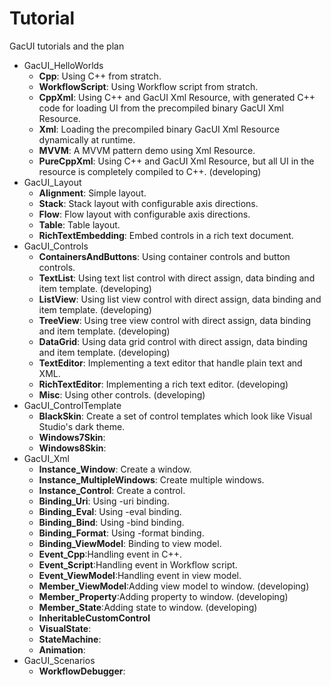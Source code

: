 # Tutorial

GacUI tutorials and the plan

* GacUI_HelloWorlds
    * **Cpp**: Using C++ from stratch.
    * **WorkflowScript**: Using Workflow script from stratch.
    * **CppXml**: Using C++ and GacUI Xml Resource, with generated C++ code for loading UI from the precompiled binary GacUI Xml Resource.
    * **Xml**: Loading the precompiled binary GacUI Xml Resource dynamically at runtime.
    * **MVVM**: A MVVM pattern demo using Xml Resource.
    * **PureCppXml**: Using C++ and GacUI Xml Resource, but all UI in the resource is completely compiled to C++. (developing)
* GacUI_Layout
    * **Alignment**: Simple layout.
    * **Stack**: Stack layout with configurable axis directions.
    * **Flow**: Flow layout with configurable axis directions.
    * **Table**: Table layout.
    * **RichTextEmbedding**: Embed controls in a rich text document.
* GacUI_Controls
    * **ContainersAndButtons**: Using container controls and button controls.
    * **TextList**: Using text list control with direct assign, data binding and item template. (developing)
    * **ListView**: Using list view control with direct assign, data binding and item template. (developing)
    * **TreeView**: Using tree view control with direct assign, data binding and item template. (developing)
    * **DataGrid**: Using data grid control with direct assign, data binding and item template. (developing)
    * **TextEditor**: Implementing a text editor that handle plain text and XML.
    * **RichTextEditor**: Implementing a rich text editor. (developing)
    * **Misc**: Using other controls. (developing)
* GacUI_ControlTemplate
    * **BlackSkin**: Create a set of control templates which look like Visual Studio's dark theme.
    * **Windows7Skin**:
    * **Windows8Skin**:
* GacUI_Xml
    * **Instance_Window**: Create a window.
    * **Instance_MultipleWindows**: Create multiple windows.
    * **Instance_Control**: Create a control.
    * **Binding_Uri**: Using -uri binding.
    * **Binding_Eval**: Using -eval binding.
    * **Binding_Bind**: Using -bind binding.
    * **Binding_Format**: Using -format binding.
    * **Binding_ViewModel**: Binding to view model.
    * **Event_Cpp**:Handling event in C++.
    * **Event_Script**:Handling event in Workflow script.
    * **Event_ViewModel**:Handling event in view model.
    * **Member_ViewModel**:Adding view model to window. (developing)
    * **Member_Property**:Adding property to window. (developing)
    * **Member_State**:Adding state to window. (developing)
    * **InheritableCustomControl**
    * **VisualState**:
    * **StateMachine**:
    * **Animation**:
* GacUI_Scenarios
    * **WorkflowDebugger**:
